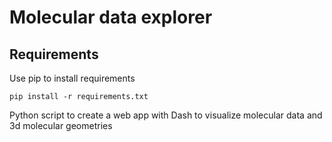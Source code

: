 # Molecular data explorer

## Requirements

Use pip to install requirements

`pip install -r requirements.txt`

Python script to create a web app with Dash to visualize molecular data and 3d molecular geometries
